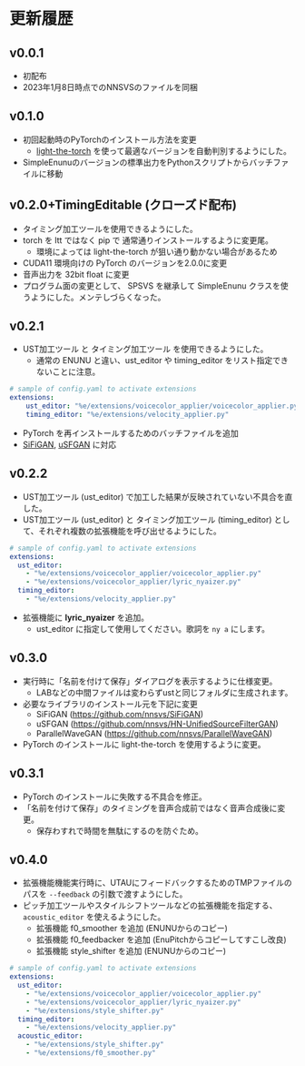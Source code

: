 # 更新履歴

## v0.0.1

- 初配布
- 2023年1月8日時点でのNNSVSのファイルを同梱

## v0.1.0

- 初回起動時のPyTorchのインストール方法を変更
  - [light-the-torch](https://github.com/pmeier/light-the-torch) を使って最適なバージョンを自動判別するようにした。
- SimpleEnunuのバージョンの標準出力をPythonスクリプトからバッチファイルに移動

## v0.2.0+TimingEditable (クローズド配布)

- タイミング加工ツールを使用できるようにした。
- torch を ltt ではなく pip で 通常通りインストールするように変更尾。
  - 環境によっては light-the-torch が狙い通り動かない場合があるため
- CUDA11 環境向けの PyTorch のバージョンを2.0.0に変更
- 音声出力を 32bit float に変更
- プログラム面の変更として、 SPSVS を継承して SimpleEnunu クラスを使うようにした。メンテしづらくなった。

## v0.2.1

- UST加工ツール と タイミング加工ツール を使用できるようにした。
  - 通常の ENUNU と違い、ust_editor や timing_editor をリスト指定できないことに注意。

```yaml
# sample of config.yaml to activate extensions
extensions:
    ust_editor: "%e/extensions/voicecolor_applier/voicecolor_applier.py"
    timing_editor: "%e/extensions/velocity_applier.py"
```

- PyTorch を再インストールするためのバッチファイルを追加
- [SiFiGAN](https://github.com/chomeyama/SiFiGAN), [uSFGAN](https://github.com/chomeyama/UnifiedSourceFilterGAN) に対応

## v0.2.2

- UST加工ツール (ust_editor) で加工した結果が反映されていない不具合を直した。
- UST加工ツール (ust_editor) と タイミング加工ツール (timing_editor) として、それぞれ複数の拡張機能を呼び出せるようにした。

```yaml
# sample of config.yaml to activate extensions
extensions:
  ust_editor:
    - "%e/extensions/voicecolor_applier/voicecolor_applier.py"
    - "%e/extensions/voicecolor_applier/lyric_nyaizer.py"
  timing_editor:
    - "%e/extensions/velocity_applier.py"
```

- 拡張機能に **lyric_nyaizer** を追加。
  - ust_editor に指定して使用してください。歌詞を `ny a` にします。

## v0.3.0

- 実行時に「名前を付けて保存」ダイアログを表示するように仕様変更。
  - LABなどの中間ファイルは変わらずustと同じフォルダに生成されます。
- 必要なライブラリのインストール元を下記に変更
  - SiFiGAN (https://github.com/nnsvs/SiFiGAN)
  - uSFGAN (https://github.com/nnsvs/HN-UnifiedSourceFilterGAN)
  - ParallelWaveGAN (https://github.com/nnsvs/ParallelWaveGAN)
- PyTorch のインストールに light-the-torch を使用するように変更。

## v0.3.1

- PyTorch のインストールに失敗する不具合を修正。
- 「名前を付けて保存」のタイミングを音声合成前ではなく音声合成後に変更。
  - 保存わすれで時間を無駄にするのを防ぐため。

## v0.4.0

- 拡張機能機能実行時に、UTAUにフィードバックするためのTMPファイルのパスを `--feedback` の引数で渡すようにした。
- ピッチ加工ツールやスタイルシフトツールなどの拡張機能を指定する、`acoustic_editor` を使えるようにした。
  - 拡張機能 f0_smoother を追加 (ENUNUからのコピー)
  - 拡張機能 f0_feedbacker を追加 (EnuPitchからコピーしてすこし改良)
  - 拡張機能 style_shifter を追加 (ENUNUからのコピー)

```yaml
# sample of config.yaml to activate extensions
extensions:
  ust_editor:
    - "%e/extensions/voicecolor_applier/voicecolor_applier.py"
    - "%e/extensions/voicecolor_applier/lyric_nyaizer.py"
    - "%e/extensions/style_shifter.py"
  timing_editor:
    - "%e/extensions/velocity_applier.py"
  acoustic_editor:
    - "%e/extensions/style_shifter.py"
    - "%e/extensions/f0_smoother.py"
```
